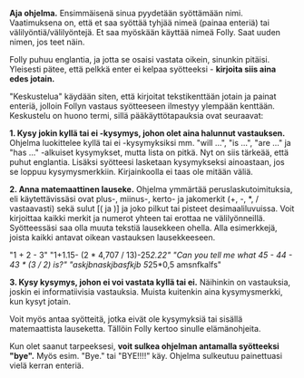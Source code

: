 **Aja ohjelma.** Ensimmäisenä sinua pyydetään syöttämään nimi. Vaatimuksena on, että et saa syöttää tyhjää nimeä (painaa enteriä) tai välilyöntiä/välilyöntejä. Et saa myöskään käyttää nimeä Folly. Saat uuden nimen, jos teet näin.

Folly puhuu englantia, ja jotta se osaisi vastata oikein, sinunkin pitäisi.
Yleisesti pätee, että pelkkä enter ei kelpaa syötteeksi - **kirjoita siis aina edes jotain.**

"Keskustelua" käydään siten, että kirjoitat tekstikenttään jotain ja painat enteriä, jolloin Follyn vastaus syötteeseen ilmestyy ylempään kenttään. Keskustelu on huono termi, sillä pääkäyttötapauksia ovat seuraavat:

**1. Kysy jokin kyllä tai ei -kysymys, johon olet aina halunnut vastauksen.**
  Ohjelma luokittelee kyllä tai ei -kysymyksiksi mm. "will ...", "is ...", "are ..." ja "has ..." -alkuiset kysymykset, mutta lista on pitkä. Nyt on siis tärkeää, että puhut englantia. Lisäksi syötteesi lasketaan kysymykseksi ainoastaan, jos se loppuu kysymysmerkkiin. Kirjainkoolla ei taas ole mitään väliä.

**2. Anna matemaattinen lauseke.**
  Ohjelma ymmärtää peruslaskutoimituksia, eli käytettävissäsi ovat plus-, miinus-, kerto- ja jakomerkit (+, -, *, / vastaavasti) sekä sulut [( ja )] ja joko pilkut tai pisteet desimaaliluvuissa. Voit kirjoittaa kaikki merkit ja numerot yhteen tai erottaa ne välilyönneillä. Syötteessäsi saa olla muuta tekstiä lausekkeen ohella. Alla esimerkkejä, joista kaikki antavat oikean vastauksen lausekkeeseen.

"1 + 2 - 3"
"1+1.15- (2 * 4,707 / 13)-25*2.22"
"Can you tell me what 45 - 44 - 43 * (3 / 2) is?"
"askjbnaskjbasfkjb 5*25*0,5 amsnfkalfs"

**3. Kysy kysymys, johon ei voi vastata kyllä tai ei.**
  Näihinkin on vastauksia, joskin ei informatiivisia vastauksia. Muista kuitenkin aina kysymysmerkki, kun kysyt jotain.

Voit myös antaa syötteitä, jotka eivät ole kysymyksiä tai sisällä matemaattista lauseketta. Tällöin Folly kertoo sinulle elämänohjeita.

Kun olet saanut tarpeeksesi, **voit sulkea ohjelman antamalla syötteeksi "bye".** Myös esim. "Bye." tai "BYE!!!!" käy. Ohjelma sulkeutuu painettuasi vielä kerran enteriä.
